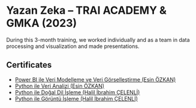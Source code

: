 # Yazan Zeka – TRAI ACADEMY & GMKA (2023)

During this 3-month training, we worked individually and as a team in data processing and visualization and made presentations.

## Certificates

- [Power BI ile Veri Modelleme ve Veri Görselleştirme (Esin ÖZKAN)](./certificates/Power%20BI%20ile%20Veri%20Modelleme%20ve%20Veri%20Görselleştirme_Oğuz%20Sözen.pdf)
- [Python ile Veri Analizi (Esin ÖZKAN)](./certificates/GMKA%20-%20TRAI%20Academy%20-%20Python%20ile%20Veri%20Analizi_Oğuz%20Sözen.pdf)
- [Python ile Doğal Dil İşleme (Halil İbrahim ÇELENLİ)](./certificates/Python%20ile%20Doğal%20Dil%20İşleme_Oğuz%20Sözen.pdf)
- [Python ile Görüntü İşleme (Halil İbrahim ÇELENLİ)](./certificates/Python%20ile%20Görüntü%20İşleme_Oğuz%20Sözen.pdf)
